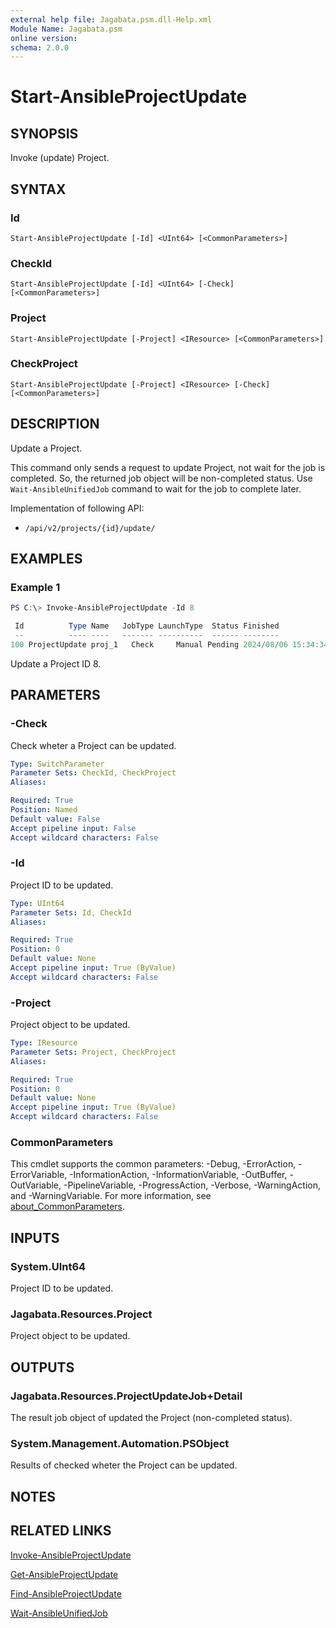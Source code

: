 ```yaml
---
external help file: Jagabata.psm.dll-Help.xml
Module Name: Jagabata.psm
online version:
schema: 2.0.0
---
```


# Start-AnsibleProjectUpdate

## SYNOPSIS
Invoke (update) Project.

## SYNTAX

### Id
```
Start-AnsibleProjectUpdate [-Id] <UInt64> [<CommonParameters>]
```

### CheckId
```
Start-AnsibleProjectUpdate [-Id] <UInt64> [-Check] [<CommonParameters>]
```

### Project
```
Start-AnsibleProjectUpdate [-Project] <IResource> [<CommonParameters>]
```

### CheckProject
```
Start-AnsibleProjectUpdate [-Project] <IResource> [-Check] [<CommonParameters>]
```

## DESCRIPTION
Update a Project.

This command only sends a request to update Project, not wait for the job is completed.
So, the returned job object will be non-completed status.
Use `Wait-AnsibleUnifiedJob` command to wait for the job to complete later.

Implementation of following API:  
- `/api/v2/projects/{id}/update/`  

## EXAMPLES

### Example 1
```powershell
PS C:\> Invoke-AnsibleProjectUpdate -Id 8

 Id          Type Name   JobType LaunchType  Status Finished            Elapsed LaunchedBy     Template       Note
 --          ---- ----   ------- ----------  ------ --------            ------- ----------     --------       ----
100 ProjectUpdate proj_1   Check     Manual Pending 2024/08/06 15:34:34   1.888 [user][1]admin [8][git]proj_1 {[Branch, master], [Revision, ***], [Url, ***]}
```

Update a Project ID 8.

## PARAMETERS

### -Check
Check wheter a Project can be updated.

```yaml
Type: SwitchParameter
Parameter Sets: CheckId, CheckProject
Aliases:

Required: True
Position: Named
Default value: False
Accept pipeline input: False
Accept wildcard characters: False
```

### -Id
Project ID to be updated.

```yaml
Type: UInt64
Parameter Sets: Id, CheckId
Aliases:

Required: True
Position: 0
Default value: None
Accept pipeline input: True (ByValue)
Accept wildcard characters: False
```

### -Project
Project object to be updated.

```yaml
Type: IResource
Parameter Sets: Project, CheckProject
Aliases:

Required: True
Position: 0
Default value: None
Accept pipeline input: True (ByValue)
Accept wildcard characters: False
```

### CommonParameters
This cmdlet supports the common parameters: -Debug, -ErrorAction, -ErrorVariable, -InformationAction, -InformationVariable, -OutBuffer, -OutVariable, -PipelineVariable, -ProgressAction, -Verbose, -WarningAction, and -WarningVariable. For more information, see [about_CommonParameters](http://go.microsoft.com/fwlink/?LinkID=113216).

## INPUTS

### System.UInt64
Project ID to be updated.

### Jagabata.Resources.Project
Project object to be updated.

## OUTPUTS

### Jagabata.Resources.ProjectUpdateJob+Detail
The result job object of updated the Project (non-completed status).

### System.Management.Automation.PSObject
Results of checked wheter the Project can be updated.

## NOTES

## RELATED LINKS

[Invoke-AnsibleProjectUpdate](Invoke-AnsibleProjectUpdate.md)

[Get-AnsibleProjectUpdate](Get-AnsibleProjectUpdate.md)

[Find-AnsibleProjectUpdate](Find-AnsibleProjectUpdate.md)

[Wait-AnsibleUnifiedJob](Wait-AnsibleUnifiedJob.md)
